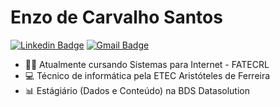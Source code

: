 # Enzo de Carvalho Santos
[![Linkedin Badge](https://img.shields.io/badge/-Enzo%20Carvalho-3352ff?style=flat-square&logo=Linkedin&logoColor=white&link=https://www.linkedin.com/in/enzocsantos18/)](https://www.linkedin.com/in/enzocsantos18/) [![Gmail Badge](https://img.shields.io/badge/-enzocsantos18@gmail.com-ff1c51?style=flat-square&logo=Gmail&logoColor=white&link=mailto:enzocsantos18@gmail.com)](mailto:enzocsantos18@gmail.com)

- 👨‍💻 Atualmente cursando Sistemas para Internet - FATECRL 
- 💻 Técnico de informática pela ETEC Aristóteles de Ferreira
- 📊  Estágiário (Dados e Conteúdo) na BDS Datasolution
